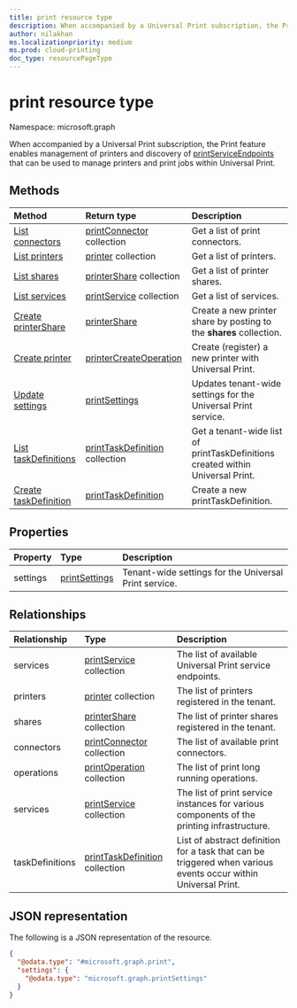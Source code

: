 ```yaml
---
title: print resource type
description: When accompanied by a Universal Print subscription, the Print feature enables management of printers and discovery of printServiceEndpoints that can be used to manage printers and print jobs within Universal Print.
author: nilakhan
ms.localizationpriority: medium
ms.prod: cloud-printing
doc_type: resourcePageType
---
```


# print resource type

Namespace: microsoft.graph

When accompanied by a Universal Print subscription, the Print feature enables management of printers and discovery of [printServiceEndpoints](printserviceendpoint.md) that can be used to manage printers and print jobs within Universal Print.

## Methods

| Method                                                        | Return type                                              | Description                                                                    |
| :------------------------------------------------------------ | :------------------------------------------------------- | :----------------------------------------------------------------------------- |
| [List connectors](../api/print-list-connectors.md)            | [printConnector](printconnector.md) collection           | Get a list of print connectors.                                                |
| [List printers](../api/print-list-printers.md)                | [printer](printer.md) collection                         | Get a list of printers.                                                        |
| [List shares](../api/print-list-shares.md)                    | [printerShare](printershare.md) collection               | Get a list of printer shares.                                                  |
| [List services](../api/print-list-services.md)                | [printService](printservice.md) collection               | Get a list of services.                                                        |
| [Create printerShare](../api/print-post-shares.md)            | [printerShare](printershare.md)                          | Create a new printer share by posting to the **shares** collection.            |
| [Create printer](../api/printer-create.md)                    | [printerCreateOperation](printerCreateOperation.md)      | Create (register) a new printer with Universal Print.                          |
| [Update settings](../api/print-update-settings.md)            | [printSettings](printsettings.md)                        | Updates tenant-wide settings for the Universal Print service.                  |
| [List taskDefinitions](../api/print-list-taskdefinitions.md)  | [printTaskDefinition](printtaskdefinition.md) collection | Get a tenant-wide list of printTaskDefinitions created within Universal Print. |
| [Create taskDefinition](../api/print-post-taskdefinitions.md) | [printTaskDefinition](printtaskdefinition.md)            | Create a new printTaskDefinition.                                              |

## Properties

| Property | Type                                           | Description                                           |
| :------- | :--------------------------------------------- | :---------------------------------------------------- |
| settings | [printSettings](../resources/printsettings.md) | Tenant-wide settings for the Universal Print service. |

## Relationships

| Relationship    | Type                                                                  | Description                                                                                                    |
| :-------------- | :-------------------------------------------------------------------- | :------------------------------------------------------------------------------------------------------------- |
| services        | [printService](printservice.md) collection                            | The list of available Universal Print service endpoints.                                                       |
| printers        | [printer](printer.md) collection                                      | The list of printers registered in the tenant.                                                                 |
| shares          | [printerShare](printershare.md) collection                            | The list of printer shares registered in the tenant.                                                           |
| connectors      | [printConnector](printconnector.md) collection                        | The list of available print connectors.                                                                        |
| operations      | [printOperation](../resources/printoperation.md) collection           | The list of print long running operations.                                                                     |
| services        | [printService](../resources/printservice.md) collection               | The list of print service instances for various components of the printing infrastructure.                     |
| taskDefinitions | [printTaskDefinition](../resources/printtaskdefinition.md) collection | List of abstract definition for a task that can be triggered when various events occur within Universal Print. |

## JSON representation

The following is a JSON representation of the resource.

<!-- {
  "blockType": "resource",
  "keyProperty": "id",
  "@odata.type": "microsoft.graph.print",
  "openType": false
}
-->

```json
{
  "@odata.type": "#microsoft.graph.print",
  "settings": {
    "@odata.type": "microsoft.graph.printSettings"
  }
}
```
